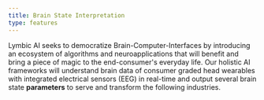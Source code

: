 ```yaml
---
title: Brain State Interpretation
type: features
---
```


Lymbic AI seeks to democratize Brain-Computer-Interfaces by introducing an ecosystem of algorithms and neuroapplications that will benefit and bring a piece of magic to the end-consumer's everyday life. Our holistic AI frameworks will understand brain data of consumer graded head wearables with integrated electrical sensors (EEG) in real-time and output several brain state **parameters** to serve and transform the following industries.
